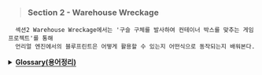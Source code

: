 
> ### Section 2 - Warehouse Wreckage

```
  섹션2 Warehouse Wreckage에서는 '구슬 구체를 발사하여 컨테이너 박스를 맞추는 게임 프로젝트'를 통해
  언리얼 엔진에서의 블루프린트은 어떻게 활용할 수 있는지 어떤식으로 동작되는지 배워본다.
```



<details>
  <summary><span style="border-bottom:0.05em solid"><strong>Glossary(용어정리)</strong></span></summary>
<hr>
  <ul>
     <li>Event Graph - 블루프린트 캔버스</li>
     <li>Node - 이벤트, 함수 호출 등 게임플레이 이벤트와 관련된 응답 작업을 수행하는 그래프
     <li>String - 프로그래머가 텍스트로 말할 수 있는 형태</li>
     <li>Event - "언제" 노드를 실행 할 것인지 특정해 줄 수 있는 역할</li>
     <li>Pin - 노드끼리 연결할 수 있는 소켓들</li>
     <li>Input Pin - Pin의 입구, 언제 이 노드와 연결하여 활용할 것인지</li>
     <li>Output Pin - Pin의 출구, 이 노드 사용 후에 무엇을 할 것인가</li>
     <li>Connection - Pin 사이의 줄</li>
  </ul>
  <hr>
</details>
